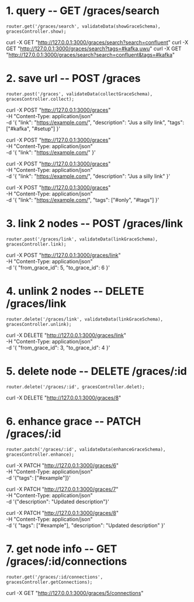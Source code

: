 # 1. query -- GET /graces/search 
```
router.get('/graces/search', validateData(showGraceSchema), gracesController.show);
```
curl -X GET "http://127.0.0.1:3000/graces/search?search=confluent" 
curl -X GET "http://127.0.0.1:3000/graces/search?tags=#kafka,uwu" 
curl -X GET "http://127.0.0.1:3000/graces/search?search=confluent&tags=#kafka" 

# 2. save url -- POST /graces 
```
router.post('/graces', validateData(collectGraceSchema), gracesController.collect);
```
curl -X POST "http://127.0.0.1:3000/graces" \
  -H "Content-Type: application/json" \
  -d '{
    "link": "https://example.com/",
    "description": "Jus a silly link",
    "tags": ["#kafka", "#setup"]
  }'

curl -X POST "http://127.0.0.1:3000/graces" \
  -H "Content-Type: application/json" \
  -d '{
    "link": "https://example.com/"
  }'

curl -X POST "http://127.0.0.1:3000/graces" \
  -H "Content-Type: application/json" \
  -d '{
    "link": "https://example.com/",
    "description": "Jus a silly link"
  }'

curl -X POST "http://127.0.0.1:3000/graces" \
  -H "Content-Type: application/json" \
  -d '{
    "link": "https://example.com/",
    "tags": ["#only", "#tags"]
  }'


# 3. link 2 nodes -- POST /graces/link
```
router.post('/graces/link', validateData(linkGraceSchema), gracesController.link); 
```
curl -X POST "http://127.0.0.1:3000/graces/link" \
  -H "Content-Type: application/json" \
  -d '{
    "from_grace_id": 5,
    "to_grace_id": 6
  }'

# 4. unlink 2 nodes -- DELETE /graces/link
```
router.delete('/graces/link', validateData(linkGraceSchema), gracesController.unlink); 
```
curl -X DELETE "http://127.0.0.1:3000/graces/link" \
  -H "Content-Type: application/json" \
  -d '{
    "from_grace_id": 3,
    "to_grace_id": 4
  }'

# 5. delete node -- DELETE /graces/:id
```
router.delete('/graces/:id', gracesController.delet); 
```
curl -X DELETE "http://127.0.0.1:3000/graces/8"

# 6. enhance grace -- PATCH /graces/:id 
```
router.patch('/graces/:id', validateData(enhanceGraceSchema), gracesController.enhance);
```
curl -X PATCH "http://127.0.0.1:3000/graces/6" \
  -H "Content-Type: application/json" \
  -d '{"tags": ["#example"]}'

curl -X PATCH "http://127.0.0.1:3000/graces/7" \
  -H "Content-Type: application/json" \
  -d '{"description": "Updated description"}'

curl -X PATCH "http://127.0.0.1:3000/graces/8" \
  -H "Content-Type: application/json" \
  -d '{
    "tags": ["#example"], 
    "description": "Updated description"
  }'


# 7. get node info -- GET /graces/:id/connections
```
router.get('/graces/:id/connections', gracesController.getConnections);
```
curl -X GET "http://127.0.0.1:3000/graces/5/connections"